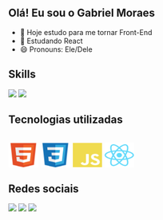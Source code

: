 ## Olá! Eu sou o Gabriel Moraes
- 🔭 Hoje estudo para me tornar Front-End
- 🌱 Estudando React
- 😄 Pronouns: Ele/Dele

## Skills
<div>
  <picture>
      <source 
        srcset="https://github-readme-stats.vercel.app/api?username=gabrielmoraesy&show_icons=true&theme=dark"
        media="(prefers-color-scheme: dark)"
      />
      <source
        srcset="https://github-readme-stats.vercel.app/api?username=gabrielmoraesy&show_icons=true"
        media="(prefers-color-scheme: light), (prefers-color-scheme: no-preference)"
      />
      <img src="https://github-readme-stats.vercel.app/api?username=anuraghazra&show_icons=true" />
  </picture>
  <picture>
      <source 
        srcset="https://github-readme-stats.vercel.app/api/top-langs/?username=gabrielmoraesy&layout=compact&theme=dark)"
        media="(prefers-color-scheme: dark)"
      />
      <source
        srcset="https://github-readme-stats.vercel.app/api/top-langs/?username=gabrielmoraesy&layout=compact&theme=dark"
        media="(prefers-color-scheme: light), (prefers-color-scheme: no-preference)"
      />
      <img src="https://github-readme-stats.vercel.app/api/top-langs/?username=gabrielmoraesy&layout=compact&theme=dark" />
  </picture>
</div>

## Tecnologias utilizadas
<div style="display: inline_block"><br>
  <img align="center" alt="Gabriel-HTML" height="50" width="60" src="https://raw.githubusercontent.com/devicons/devicon/master/icons/html5/html5-original.svg">
  <img align="center" alt="Gabriel-CSS" height="50" width="60" src="https://raw.githubusercontent.com/devicons/devicon/master/icons/css3/css3-original.svg">
  <img align="center" alt="Gabriel-Js" height="50" width="60" src="https://raw.githubusercontent.com/devicons/devicon/master/icons/javascript/javascript-plain.svg">
  <img align="center" alt="Gabriel-React" height="50" width="60" src="https://raw.githubusercontent.com/devicons/devicon/master/icons/react/react-original.svg">
</div>
  
## Redes sociais
<div> 
  <a href="https://www.linkedin.com/in/gabrielmoraespires/" target="_blank"><img src="https://img.shields.io/badge/-LinkedIn-%230077B5?style=for-the-badge&logo=linkedin&logoColor=white" target="_blank"></a> 
  <a href="https://www.instagram.com/moraesdev/" target="_blank"><img src="https://img.shields.io/badge/-Instagram-%23E4405F?style=for-the-badge&logo=instagram&logoColor=white" target="_blank"></a>
  <a href = "mailto:ygabrielmoraes@gmail.com"><img src="https://img.shields.io/badge/-Gmail-%23333?style=for-the-badge&logo=gmail&logoColor=white" target="_blank"></a>
</div>

